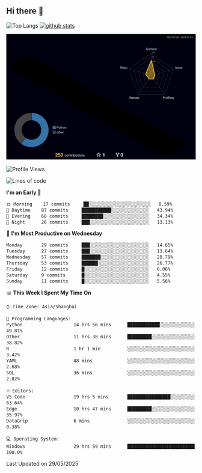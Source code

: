 ## Hi there 👋
<p align="left"> 
  <img alt="Top Langs" height="150px" src="https://github-readme-stats.vercel.app/api/top-langs/?username=Sierraki&layout=compact&show_icons=true&theme=onedark" />
  <a href="https://github.com/Sierraki/LC_Solve">
   <img alt="github stats"height="150px"  src="https://github-readme-stats.vercel.app/api/pin/?username=Sierraki&repo=LC_Solve&theme=onedark&show_icons=true" />
  </a>

![](./profile-3d-contrib/profile-night-rainbow.svg)

<!--START_SECTION:waka-->
![Profile Views](http://img.shields.io/badge/Profile%20Views-1-blue)

![Lines of code](https://img.shields.io/badge/From%20Hello%20World%20I%27ve%20Written-1319%20lines%20of%20code-blue)

**I'm an Early 🐤** 

```text
🌞 Morning    17 commits     ██░░░░░░░░░░░░░░░░░░░░░░░   8.59% 
🌆 Daytime    87 commits     ███████████░░░░░░░░░░░░░░   43.94% 
🌃 Evening    68 commits     ████████░░░░░░░░░░░░░░░░░   34.34% 
🌙 Night      26 commits     ███░░░░░░░░░░░░░░░░░░░░░░   13.13%

```
📅 **I'm Most Productive on Wednesday** 

```text
Monday       29 commits     ███░░░░░░░░░░░░░░░░░░░░░░   14.65% 
Tuesday      27 commits     ███░░░░░░░░░░░░░░░░░░░░░░   13.64% 
Wednesday    57 commits     ███████░░░░░░░░░░░░░░░░░░   28.79% 
Thursday     53 commits     ██████░░░░░░░░░░░░░░░░░░░   26.77% 
Friday       12 commits     █░░░░░░░░░░░░░░░░░░░░░░░░   6.06% 
Saturday     9 commits      █░░░░░░░░░░░░░░░░░░░░░░░░   4.55% 
Sunday       11 commits     █░░░░░░░░░░░░░░░░░░░░░░░░   5.56%

```


📊 **This Week I Spent My Time On** 

```text
⌚︎ Time Zone: Asia/Shanghai

💬 Programming Languages: 
Python                   14 hrs 56 mins      ████████████░░░░░░░░░░░░░   49.81% 
Other                    11 hrs 38 mins      █████████░░░░░░░░░░░░░░░░   38.82% 
R                        1 hr 1 min          ░░░░░░░░░░░░░░░░░░░░░░░░░   3.42% 
YAML                     48 mins             ░░░░░░░░░░░░░░░░░░░░░░░░░   2.68% 
SQL                      36 mins             ░░░░░░░░░░░░░░░░░░░░░░░░░   2.02%

🔥 Editors: 
VS Code                  19 hrs 5 mins       ████████████████░░░░░░░░░   63.64% 
Edge                     10 hrs 47 mins      █████████░░░░░░░░░░░░░░░░   35.97% 
DataGrip                 6 mins              ░░░░░░░░░░░░░░░░░░░░░░░░░   0.38%

💻 Operating System: 
Windows                  29 hrs 59 mins      █████████████████████████   100.0%

```


 Last Updated on 29/05/2025
<!--END_SECTION:waka-->
